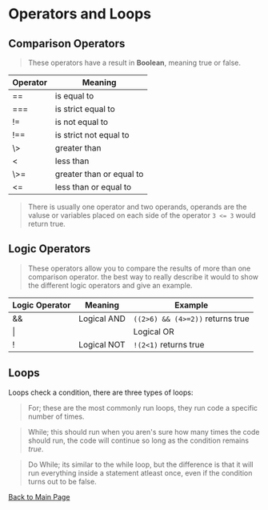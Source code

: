 # Operators and Loops
## Comparison Operators
> These operators have a result in **Boolean**, meaning true or false.

Operator | Meaning
---------|----------
== | is equal to
=== | is strict equal to
!= | is not equal to
!== | is strict not equal to
\\> | greater than
< | less than
\\>= | greater than or equal to
<= | less than or equal to

> There is usually one operator and two operands, operands are the valuse or variables placed on each side of the operator `3 <= 3` would return true.

## Logic Operators
> These operators allow you to compare the results of more than one comparison operator.  the best way to really describe it would to show the different logic operators and give an example.

Logic Operator | Meaning | Example
---------------|---------|----------
&& | Logical AND | `((2>6) && (4>=2))` returns true
\\|| | Logical OR | `((2<5) || (2<1))` returns true
! | Logical NOT | `!(2<1)` returns true

## Loops
Loops check a condition, there are three types of loops:
> For; these are the most commonly run loops, they run code a specific number of times.

> While; this should run when you aren's sure how many times the code should run, the code will continue so long as the condition remains *true*.

> Do While; its similar to the while loop, but the difference is that it will run everything inside a statement atleast once, even if the condition turns out to be false.

[Back to Main Page](README.md)